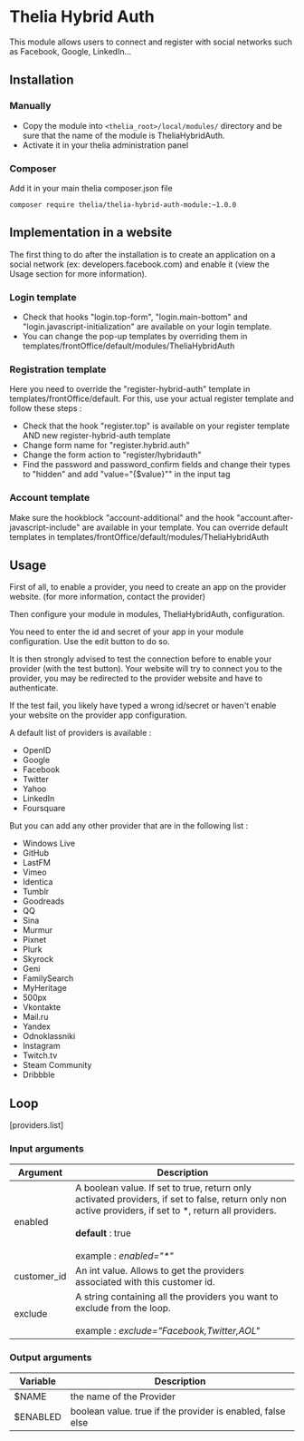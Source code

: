# Thelia Hybrid Auth

This module allows users to connect and register with social networks such as Facebook, Google, LinkedIn...

## Installation

### Manually

* Copy the module into ```<thelia_root>/local/modules/``` directory and be sure that the name of the module is TheliaHybridAuth.
* Activate it in your thelia administration panel

### Composer

Add it in your main thelia composer.json file

```
composer require thelia/thelia-hybrid-auth-module:~1.0.0
```

## Implementation in a website

The first thing to do after the installation is to create an application on a social network (ex: developers.facebook.com) and enable it (view the Usage section for more information).

### Login template

- Check that hooks "login.top-form", "login.main-bottom" and "login.javascript-initialization" are available on your login template.
- You can change the pop-up templates by overriding them in templates/frontOffice/default/modules/TheliaHybridAuth

### Registration template

Here you need to override the "register-hybrid-auth" template in templates/frontOffice/default. For this, use your actual register template and follow these steps :

- Check that the hook "register.top" is available on your register template AND new register-hybrid-auth template
- Change form name for "register.hybrid.auth"
- Change the form action to "register/hybridauth"
- Find the password and password_confirm fields and change their types to "hidden" and add "value="{$value}"" in the input tag

### Account template

Make sure the hookblock "account-additional" and the hook "account.after-javascript-include" are available in your template.
You can override default templates in templates/frontOffice/default/modules/TheliaHybridAuth

## Usage

First of all, to enable a provider, you need to create an app on the provider website. (for more information, contact the provider)

Then configure your module in modules, TheliaHybridAuth, configuration.

You need to enter the id and secret of your app in your module configuration. Use the edit button to do so.

It is then strongly advised to test the connection before to enable your provider (with the test button). Your website will try to connect you to the provider, you may be redirected to the provider website and have to authenticate.

If the test fail, you likely have typed a wrong id/secret or haven't enable your website on the provider app configuration.

A default list of providers is available :

* OpenID
* Google
* Facebook
* Twitter
* Yahoo
* LinkedIn
* Foursquare

But you can add any other provider that are in the following list :

* Windows Live
* GitHub
* LastFM
* Vimeo
* Identica
* Tumblr
* Goodreads
* QQ
* Sina
* Murmur
* Pixnet
* Plurk
* Skyrock
* Geni
* FamilySearch
* MyHeritage
* 500px
* Vkontakte
* Mail.ru
* Yandex
* Odnoklassniki
* Instagram
* Twitch.tv
* Steam Community
* Dribbble


## Loop

[providers.list]

### Input arguments

|Argument |Description |
|---      |--- |
|enabled | A boolean value. If set to true, return only activated providers, if set to false, return only non active providers, if set to \*, return all providers.  <br/><br/> __default__ : true  <br/><br/> example : *enabled="\*"* |
|customer_id | An int value. Allows to get the providers associated with this customer id. |
|exclude | A string containing all the providers you want to exclude from the loop.  <br/><br/> example : _exclude="Facebook,Twitter,AOL"_|

### Output arguments

|Variable   |Description |
|---        |--- |
|$NAME    | the name of the Provider |
|$ENABLED | boolean value. true if the provider is enabled, false else |
